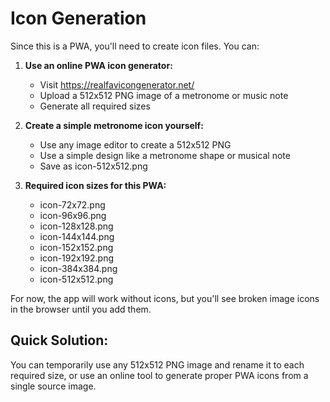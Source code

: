 # Icon Generation

Since this is a PWA, you'll need to create icon files. You can:

1. **Use an online PWA icon generator:**
   - Visit https://realfavicongenerator.net/
   - Upload a 512x512 PNG image of a metronome or music note
   - Generate all required sizes

2. **Create a simple metronome icon yourself:**
   - Use any image editor to create a 512x512 PNG
   - Use a simple design like a metronome shape or musical note
   - Save as icon-512x512.png

3. **Required icon sizes for this PWA:**
   - icon-72x72.png
   - icon-96x96.png
   - icon-128x128.png
   - icon-144x144.png
   - icon-152x152.png
   - icon-192x192.png
   - icon-384x384.png
   - icon-512x512.png

For now, the app will work without icons, but you'll see broken image icons in the browser until you add them.

## Quick Solution:
You can temporarily use any 512x512 PNG image and rename it to each required size, or use an online tool to generate proper PWA icons from a single source image.